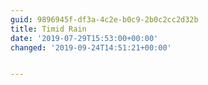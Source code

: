 ```yaml
---
guid: 9896945f-df3a-4c2e-b0c9-2b0c2cc2d32b
title: Timid Rain
date: '2019-07-29T15:53:00+00:00'
changed: '2019-09-24T14:51:21+00:00'


---
```


